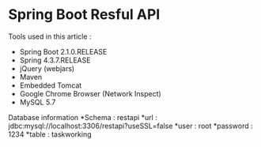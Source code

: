 # Spring Boot Resful API

Tools used in this article :

* Spring Boot 2.1.0.RELEASE
* Spring 4.3.7.RELEASE
* jQuery (webjars)
* Maven
* Embedded Tomcat
* Google Chrome Browser (Network Inspect)
* MySQL 5.7

Database information
*Schema : restapi
*url : jdbc:mysql://localhost:3306/restapi?useSSL=false
*user : root
*password : 1234
*table : taskworking
